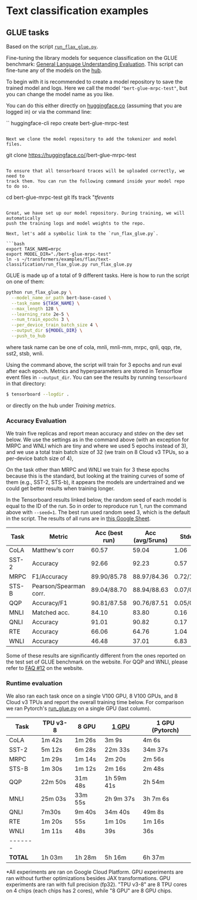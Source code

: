 <!---
Copyright 2021 The Google Flax Team Authors and HuggingFace Team. All rights reserved.

Licensed under the Apache License, Version 2.0 (the "License");
you may not use this file except in compliance with the License.
You may obtain a copy of the License at

    http://www.apache.org/licenses/LICENSE-2.0

Unless required by applicable law or agreed to in writing, software
distributed under the License is distributed on an "AS IS" BASIS,
WITHOUT WARRANTIES OR CONDITIONS OF ANY KIND, either express or implied.
See the License for the specific language governing permissions and
limitations under the License.
-->

# Text classification examples

## GLUE tasks

Based on the script [`run_flax_glue.py`](https://github.com/huggingface/transformers/blob/master/examples/flax/text-classification/run_flax_glue.py).

Fine-tuning the library models for sequence classification on the GLUE benchmark: [General Language Understanding
Evaluation](https://gluebenchmark.com/). This script can fine-tune any of the models on the [hub](https://huggingface.co/models).

To begin with it is recommended to create a model repository to save the trained model and logs.
Here we call the model `"bert-glue-mrpc-test"`, but you can change the model name as you like.

You can do this either directly on [huggingface.co](https://huggingface.co/new) (assuming that
you are logged in) or via the command line:

``
huggingface-cli repo create bert-glue-mrpc-test
```

Next we clone the model repository to add the tokenizer and model files.

```
git clone https://huggingface.co/<your-username>/bert-glue-mrpc-test
```

To ensure that all tensorboard traces will be uploaded correctly, we need to 
track them. You can run the following command inside your model repo to do so.

```
cd bert-glue-mrpc-test
git lfs track "*tfevents*
```

Great, we have set up our model repository. During training, we will automatically
push the training logs and model weights to the repo.

Next, let's add a symbolic link to the `run_flax_glue.py`.

```bash
export TASK_NAME=mrpc
export MODEL_DIR="./bert-glue-mrpc-test"
ln -s ~/transformers/examples/flax/text-classification/run_flax_glue.py run_flax_glue.py
```


GLUE is made up of a total of 9 different tasks. Here is how to run the script on one of them:

```bash
python run_flax_glue.py \
  --model_name_or_path bert-base-cased \
  --task_name ${TASK_NAME} \
  --max_length 128 \
  --learning_rate 2e-5 \
  --num_train_epochs 3 \
  --per_device_train_batch_size 4 \
  --output_dir ${MODEL_DIR} \
  --push_to_hub
```

where task name can be one of cola, mnli, mnli-mm, mrpc, qnli, qqp, rte, sst2, stsb, wnli.

Using the command above, the script will train for 3 epochs and run eval after each epoch. 
Metrics and hyperparameters are stored in Tensorflow event files in `--output_dir`.
You can see the results by running `tensorboard` in that directory:

```bash
$ tensorboard --logdir .
```

or directly on the hub under *Training metrics*.

### Accuracy Evaluation

We train five replicas and report mean accuracy and stdev on the dev set below.
We use the settings as in the command above (with an exception for MRPC and
WNLI which are tiny and where we used 5 epochs instead of 3), and we use a total
train batch size of 32 (we train on 8 Cloud v3 TPUs, so a per-device batch size of 4),

On the task other than MRPC and WNLI we train for 3 these epochs because this is the standard,
but looking at the training curves of some of them (e.g., SST-2, STS-b), it appears the models
are undertrained and we could get better results when training longer.

In the Tensorboard results linked below, the random seed of each model is equal to the ID of the run. So in order to reproduce run 1, run the command above with `--seed=1`. The best run used random seed 3, which is the default in the script. The results of all runs are in [this Google Sheet](https://docs.google.com/spreadsheets/d/1p3XzReMO75m_XdEJvPue-PIq_PN-96J2IJpJW1yS-10/edit?usp=sharing).

| Task  | Metric                       | Acc (best run) | Acc (avg/5runs) | Stdev     | Metrics                                                                  |
|-------|------------------------------|----------------|-----------------|-----------|--------------------------------------------------------------------------|
| CoLA  | Matthew's corr               | 60.57          | 59.04           | 1.06      | [tfhub.dev](https://tensorboard.dev/experiment/lfr2adVpRtmLDALKrElkzg/)  |
| SST-2 | Accuracy                     | 92.66          | 92.23           | 0.57      | [tfhub.dev](https://tensorboard.dev/experiment/jYvfv2trRHKMjoWnXVwrZA/)  |
| MRPC  | F1/Accuracy                  | 89.90/85.78    | 88.97/84.36     | 0.72/1.09 | [tfhub.dev](https://tensorboard.dev/experiment/bo3W3DEoRw2Q7YXjWrJkfg/)  |
| STS-B | Pearson/Spearman corr.       | 89.04/88.70    | 88.94/88.63     | 0.07/0.07 | [tfhub.dev](https://tensorboard.dev/experiment/fxVwbLD7QpKhbot0r9rn2w/)  |
| QQP   | Accuracy/F1                  | 90.81/87.58    | 90.76/87.51     | 0.05/0.06 | [tfhub.dev](https://tensorboard.dev/experiment/di089Rc9TZmsnKRMrYNLsA/)  |
| MNLI  | Matched acc.                 | 84.10          | 83.80           | 0.16      | [tfhub.dev](https://tensorboard.dev/experiment/JgNCGHDJSRaW6HBx6YQFYQ/)  |
| QNLI  | Accuracy                     | 91.01          | 90.82           | 0.17      | [tfhub.dev](https://tensorboard.dev/experiment/Bq7cMGJnQMSggYgL8qNGeQ/)  |
| RTE   | Accuracy                     | 66.06          | 64.76           | 1.04      | [tfhub.dev](https://tensorboard.dev/experiment/66Eq24bhRjqN6CEhgDSGqQ/)  |
| WNLI  | Accuracy                     | 46.48          | 37.01           | 6.83      | [tfhub.dev](https://tensorboard.dev/experiment/TAqcnddqTkWvVEeGaWwIdQ/)  |

Some of these results are significantly different from the ones reported on the test set of GLUE benchmark on the
website. For QQP and WNLI, please refer to [FAQ #12](https://gluebenchmark.com/faq) on the website.

### Runtime evaluation

We also ran each task once on a single V100 GPU, 8 V100 GPUs, and 8 Cloud v3 TPUs and report the
overall training time below. For comparison we ran Pytorch's [run_glue.py](https://github.com/huggingface/transformers/blob/master/examples/pytorch/text-classification/run_glue.py) on a single GPU (last column).


| Task  | TPU v3-8  | 8 GPU      | [1 GPU](https://tensorboard.dev/experiment/mkPS4Zh8TnGe1HB6Yzwj4Q)  | 1 GPU (Pytorch) |
|-------|-----------|------------|------------|-----------------|
| CoLA  |  1m 42s   |  1m 26s    | 3m 9s      | 4m 6s           |
| SST-2 |  5m 12s   |  6m 28s    | 22m 33s    | 34m 37s         |
| MRPC  |  1m 29s   |  1m 14s    | 2m 20s     | 2m 56s          |
| STS-B |  1m 30s   |  1m 12s    | 2m 16s     | 2m 48s          |
| QQP   | 22m 50s   | 31m 48s    | 1h 59m 41s | 2h 54m          |
| MNLI  | 25m 03s   | 33m 55s    | 2h 9m 37s  | 3h 7m 6s        |
| QNLI  |  7m30s    |  9m 40s    | 34m 40s    | 49m 8s          |
| RTE   |  1m 20s   |     55s    | 1m 10s     | 1m 16s          |
| WNLI  |  1m 11s   |     48s    | 39s        | 36s             |
|-------|
| **TOTAL** | 1h 03m | 1h 28m | 5h 16m | 6h 37m      |

*All experiments are ran on Google Cloud Platform. 
GPU experiments are ran without further optimizations besides JAX
transformations. GPU experiments are ran with full precision (fp32). "TPU v3-8"
are 8 TPU cores on 4 chips (each chips has 2 cores), while "8 GPU" are 8 GPU chips.
